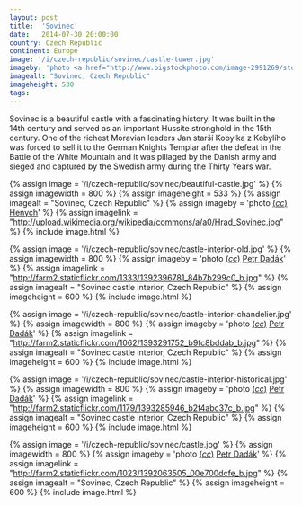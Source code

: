```yaml
---
layout: post
title:  'Sovinec'
date:   2014-07-30 20:00:00
country: Czech Republic
continent: Europe
image: '/i/czech-republic/sovinec/castle-tower.jpg'
imageby: 'photo <a href="http://www.bigstockphoto.com/image-2991269/stock-photo-castle-of-the-holy-order">siloto</a>'
imagealt: "Sovinec, Czech Republic"
imageheight: 530
tags:
---
```

Sovinec is a beautiful castle with a fascinating history. It was built in the 14th century and served as an important Hussite stronghold in the 15th century. One of the richest Moravian leaders Jan starší Kobylka z Kobylího was forced to sell it to the German Knights Templar after the defeat in the Battle of the White Mountain and it was pillaged by the Danish army and sieged and captured by the Swedish army during the Thirty Years war.

<!-- img -->
{% assign image = '/i/czech-republic/sovinec/beautiful-castle.jpg' %}
{% assign imagewidth = 800 %}
{% assign imageheight = 533 %}
{% assign imagealt = "Sovinec, Czech Republic" %}
{% assign imageby = 'photo <a title="License: Attribution-ShareAlike 3.0 Unported" href="http://creativecommons.org/licenses/by-sa/3.0/deed.en">(<em>cc</em>)</a> <a href="http://commons.wikimedia.org/wiki/File%3AHrad_Sovinec.jpg">Henych</a>' %}
{% assign imagelink = "http://upload.wikimedia.org/wikipedia/commons/a/a0/Hrad_Sovinec.jpg" %}
{% include image.html %}

{% assign image = '/i/czech-republic/sovinec/castle-interior-old.jpg' %}
{% assign imagewidth = 800 %}
{% assign imageby = 'photo <a title="License: Attribution-ShareAlike 2.0 Generic" href="https://creativecommons.org/licenses/by-sa/2.0/">(<em>cc</em>)</a> <a href="http://www.flickr.com/photos/infodad/1392396781">Petr Dadák</a>' %}
{% assign imagelink = "http://farm2.staticflickr.com/1333/1392396781_84b7b299c0_b.jpg" %}
{% assign imagealt = "Sovinec castle interior, Czech Republic" %}
{% assign imageheight = 600 %}
{% include image.html %}

{% assign image = '/i/czech-republic/sovinec/castle-interior-chandelier.jpg' %}
{% assign imagewidth = 800 %}
{% assign imageby = 'photo <a title="License: Attribution-ShareAlike 2.0 Generic" href="https://creativecommons.org/licenses/by-sa/2.0/">(<em>cc</em>)</a> <a href="http://www.flickr.com/photos/infodad/1393291752">Petr Dadák</a>' %}
{% assign imagelink = "http://farm2.staticflickr.com/1062/1393291752_b9fc8bddab_b.jpg" %}
{% assign imagealt = "Sovinec castle interior, Czech Republic" %}
{% assign imageheight = 600 %}
{% include image.html %}

{% assign image = '/i/czech-republic/sovinec/castle-interior-historical.jpg' %}
{% assign imagewidth = 800 %}
{% assign imageby = 'photo <a title="License: Attribution-ShareAlike 2.0 Generic" href="https://creativecommons.org/licenses/by-sa/2.0/">(<em>cc</em>)</a> <a href="http://www.flickr.com/photos/infodad/1393285946">Petr Dadák</a>' %}
{% assign imagelink = "http://farm2.staticflickr.com/1179/1393285946_b2f4abc37c_b.jpg" %}
{% assign imagealt = "Sovinec castle interior, Czech Republic" %}
{% assign imageheight = 600 %}
{% include image.html %}

{% assign image = '/i/czech-republic/sovinec/castle.jpg' %}
{% assign imagewidth = 800 %}
{% assign imageby = 'photo <a title="License: Attribution-ShareAlike 2.0 Generic" href="https://creativecommons.org/licenses/by-sa/2.0/">(<em>cc</em>)</a> <a href="http://www.flickr.com/photos/infodad/1392063505">Petr Dadák</a>' %}
{% assign imagelink = "http://farm2.staticflickr.com/1023/1392063505_00e700dcfe_b.jpg" %}
{% assign imagealt = "Sovinec, Czech Republic" %}
{% assign imageheight = 600 %}
{% include image.html %}